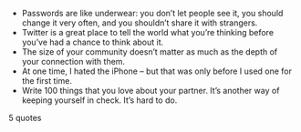  - Passwords are like underwear: you don’t let people see it, you should change it very often, and you shouldn’t share it with strangers.
 - Twitter is a great place to tell the world what you’re thinking before you’ve had a chance to think about it.
 - The size of your community doesn’t matter as much as the depth of your connection with them.
 - At one time, I hated the iPhone – but that was only before I used one for the first time.
 - Write 100 things that you love about your partner. It’s another way of keeping yourself in check. It’s hard to do.

5 quotes